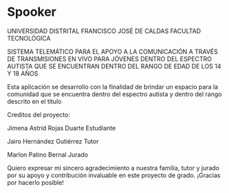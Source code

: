 # Spooker

UNIVERSIDAD DISTRITAL FRANCISCO JOSÉ DE CALDAS
FACULTAD TECNOLÓGICA

SISTEMA TELEMÁTICO PARA EL APOYO A LA COMUNICACIÓN A TRAVÉS DE
TRANSMISIONES EN VIVO PARA JÓVENES DENTRO DEL ESPECTRO AUTISTA
QUE SE ENCUENTRAN DENTRO DEL RANGO DE EDAD DE LOS 14 Y 18 AÑOS

Esta aplicación se desarrollo con la finalidad de brindar un espacio para la comunidad que se encuentra dentro del espectro autista y dentro del rango descrito en el titulo


Creditos del proyecto:

Jimena Astrid Rojas Duarte
Estudiante

Jairo Hernández Gutiérrez
Tutor

Marlon Patino Bernal
Jurado


Quiero expresar mi sincero agradecimiento a nuestra familia, tutor y jurado por su apoyo y contribución invaluable en este proyecto de grado. ¡Gracias por hacerlo posible!
